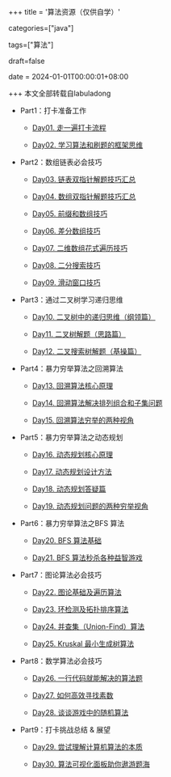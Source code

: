 +++
title = '算法资源（仅供自学）'

categories=["java"]

tags=["算法"]

draft=false

date = 2024-01-01T00:00:01+08:00

+++
本文全部转载自labuladong


* Part1：打卡准备工作

  * [Day01. 走一遍打卡流程](https://labuladong.online/algo/intro/challenge-process/)

  * [Day02. 学习算法和刷题的框架思维](https://labuladong.online/algo/essential-technique/abstraction-of-algorithm/)

* Part2：数组链表必会技巧

  * [Day03. 链表双指针解题技巧汇总](https://labuladong.online/algo/essential-technique/linked-list-skills-summary/)

  * [Day04. 数组双指针解题技巧汇总](https://labuladong.online/algo/essential-technique/array-two-pointers-summary/)

  * [Day05. 前缀和数组技巧](https://labuladong.online/algo/data-structure/prefix-sum/)

  * [Day06. 差分数组技巧](https://labuladong.online/algo/data-structure/diff-array/)

  * [Day07. 二维数组花式遍历技巧](https://labuladong.online/algo/practice-in-action/2d-array-traversal-summary/)

  * [Day08. 二分搜索技巧](https://labuladong.online/algo/essential-technique/binary-search-framework/)

  * [Day09. 滑动窗口技巧](https://labuladong.online/algo/essential-technique/sliding-window-framework/)

* Part3：通过二叉树学习递归思维

  * [Day10. 二叉树中的递归思维（纲领篇）](https://labuladong.online/algo/essential-technique/binary-tree-summary/)

  * [Day11. 二叉树解题（思路篇）](https://labuladong.online/algo/data-structure/binary-tree-part1/)

  * [Day12. 二叉搜索树解题（基操篇）](https://labuladong.online/algo/data-structure/bst-part2/)

* Part4：暴力穷举算法之回溯算法

  * [Day13. 回溯算法核心原理](https://labuladong.online/algo/essential-technique/backtrack-framework/)

  * [Day14. 回溯算法解决排列组合和子集问题](https://labuladong.online/algo/essential-technique/permutation-combination-subset-all-in-one/)

  * [Day15. 回溯算法穷举的两种视角](https://labuladong.online/algo/practice-in-action/two-views-of-backtrack/)

* Part5：暴力穷举算法之动态规划

  * [Day16. 动态规划核心原理](https://labuladong.online/algo/essential-technique/dynamic-programming-framework/)

  * [Day17. 动态规划设计方法](https://labuladong.online/algo/dynamic-programming/longest-increasing-subsequence/)

  * [Day18. 动态规划答疑篇](https://labuladong.online/algo/dynamic-programming/faq-summary/)

  * [Day19. 动态规划问题的两种穷举视角](https://labuladong.online/algo/dynamic-programming/two-views-of-dp/)

* Part6：暴力穷举算法之BFS 算法

  * [Day20. BFS 算法基础](https://labuladong.online/algo/essential-technique/bfs-framework/)

  * [Day21. BFS 算法秒杀各种益智游戏](https://labuladong.online/algo/practice-in-action/sliding-puzzle/)

* Part7：图论算法必会技巧

  * [Day22. 图论基础及遍历算法](https://labuladong.online/algo/data-structure/graph-traverse/)

  * [Day23. 环检测及拓扑排序算法](https://labuladong.online/algo/data-structure/topological-sort/)

  * [Day24. 并查集（Union-Find）算法](https://labuladong.online/algo/data-structure/union-find/)

  * [Day25. Kruskal 最小生成树算法](https://labuladong.online/algo/data-structure/kruskal/)

* Part8：数学算法必会技巧

  * [Day26. 一行代码就能解决的算法题](https://labuladong.online/algo/frequency-interview/one-line-solutions/)

  * [Day27. 如何高效寻找素数](https://labuladong.online/algo/frequency-interview/print-prime-number/)

  * [Day28. 谈谈游戏中的随机算法](https://labuladong.online/algo/frequency-interview/random-algorithm/)

* Part9：打卡挑战总结 & 展望

  * [Day29. 尝试理解计算机算法的本质](https://labuladong.online/algo/essential-technique/algorithm-summary/)

  * [Day30. 算法可视化面板助你遨游题海](https://labuladong.online/algo/intro/visualize/)
